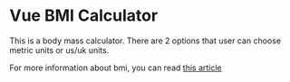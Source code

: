 # Vue BMI Calculator

This is a body mass calculator. There are 2 options that user can choose metric units or us/uk units.

For more information about bmi, you can read [this article](https://www.ncbi.nlm.nih.gov/pmc/articles/PMC4890841/)

